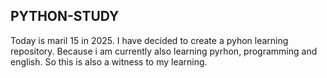 ## PYTHON-STUDY
Today is maril 15 in 2025.
I have decided to create a pyhon learning repository.
Because i am currently also learning pyrhon, programming and english.
So this is also a witness to my learning.
